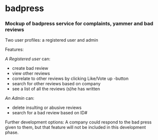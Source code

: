 # badpress
### Mockup of badpress service for complaints, yammer and bad reviews



Two user profiles: a registered user and admin

Features:

*A Registered user* can:
 * create bad review
 * view other reviews
 * correlate to other reviews by clicking Like/Vote up -button
 * search for other reviews based on company
 * see a list of all the reviews (s)he has written

*An Admin* can:
 * delete insulting or abusive reviews
 * search for a bad review based on ID#


Further development options: 
A company could respond to the bad press given to them, but that feature will not be included in this development phase.

